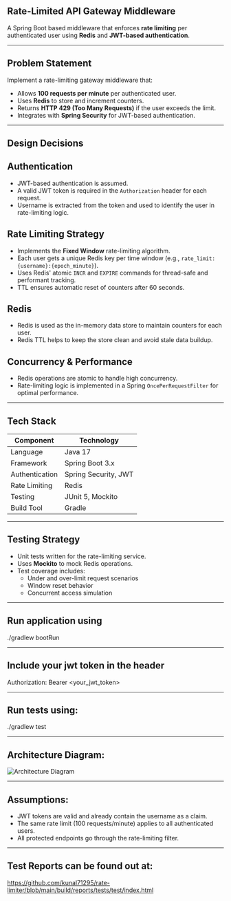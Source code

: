 ## Rate-Limited API Gateway Middleware

A Spring Boot based middleware that enforces **rate limiting** per authenticated user using **Redis** and **JWT-based authentication**.

---

## Problem Statement

Implement a rate-limiting gateway middleware that:

- Allows **100 requests per minute** per authenticated user.
- Uses **Redis** to store and increment counters.
- Returns **HTTP 429 (Too Many Requests)** if the user exceeds the limit.
- Integrates with **Spring Security** for JWT-based authentication.

---

## Design Decisions

## Authentication
- JWT-based authentication is assumed.
- A valid JWT token is required in the `Authorization` header for each request.
- Username is extracted from the token and used to identify the user in rate-limiting logic.

## Rate Limiting Strategy
- Implements the **Fixed Window** rate-limiting algorithm.
- Each user gets a unique Redis key per time window (e.g., `rate_limit:{username}:{epoch_minute}`).
- Uses Redis' atomic `INCR` and `EXPIRE` commands for thread-safe and performant tracking.
- TTL ensures automatic reset of counters after 60 seconds.

## Redis
- Redis is used as the in-memory data store to maintain counters for each user.
- Redis TTL helps to keep the store clean and avoid stale data buildup.

## Concurrency & Performance
- Redis operations are atomic to handle high concurrency.
- Rate-limiting logic is implemented in a Spring `OncePerRequestFilter` for optimal performance.

---

## Tech Stack

| Component       | Technology             |
|-----------------|------------------------|
| Language        | Java 17                |
| Framework       | Spring Boot 3.x        |
| Authentication  | Spring Security, JWT   |
| Rate Limiting   | Redis                  |
| Testing         | JUnit 5, Mockito       |
| Build Tool      | Gradle                 |

---

## Testing Strategy

- Unit tests written for the rate-limiting service.
- Uses **Mockito** to mock Redis operations.
- Test coverage includes:
  - Under and over-limit request scenarios
  - Window reset behavior
  - Concurrent access simulation

---

## Run application using

./gradlew bootRun

---

## Include your jwt token in the header

Authorization: Bearer <your_jwt_token>

---

## Run tests using:

./gradlew test

---

## Architecture Diagram:

![Architecture Diagram](https://github.com/user-attachments/assets/0a8564ce-f597-4831-980e-5b915396f49b)

---

## Assumptions:

- JWT tokens are valid and already contain the username as a claim.
- The same rate limit (100 requests/minute) applies to all authenticated users.
- All protected endpoints go through the rate-limiting filter.

---

## Test Reports can be found out at: 

https://github.com/kunal71295/rate-limiter/blob/main/build/reports/tests/test/index.html
